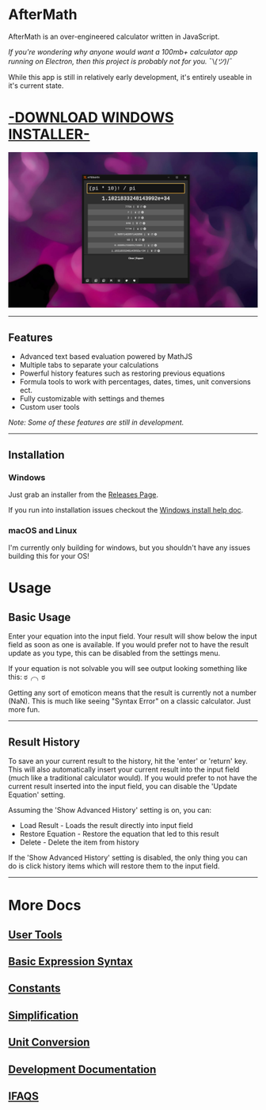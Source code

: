 # AfterMath

AfterMath is an over-engineered calculator written in JavaScript.

*If you're wondering why anyone would want a 100mb+ calculator app running on Electron, then this project is probably not for you.* ¯\\_(ツ)_/¯

While this app is still in relatively early development, it's entirely useable in it's current state.

# [-DOWNLOAD WINDOWS INSTALLER-](https://github.com/matdombrock/AfterMath/releases/download/0.2.2/aftermath.Setup.0.2.2.exe)

![](/Docs/screenshots/screenshot.png)

---

## Features

* Advanced text based evaluation powered by MathJS
* Multiple tabs to separate your calculations
* Powerful history features such as restoring previous equations
* Formula tools to work with percentages, dates, times, unit conversions ect.
* Fully customizable with settings and themes
* Custom user tools

*Note: Some of these features are still in development.*

---

## Installation

### Windows 

Just grab an installer from the [Releases Page](https://github.com/matdombrock/AfterMath/releases).

If you run into installation issues checkout the [Windows install help doc](/Docs/windows-install-help.md).

### macOS and Linux

I'm currently only building for windows, but you shouldn't have any issues building this for your OS!

# Usage

## Basic Usage
Enter your equation into the input field.
Your result will show below the input field as soon as one is available.
If you would prefer not to have the result update as you type, this can be disabled from the settings menu.


If your equation is not solvable you will see output looking something like this: ಠ╭╮ಠ


Getting any sort of emoticon means that the result is currently not a number (NaN). 
This is much like seeing "Syntax Error" on a classic calculator. Just more fun. 

---

## Result History
To save an your current result to the history, hit the 'enter' or 'return' key. 
This will also automatically insert your current result into the input field (much like a traditional calculator would).
If you would prefer to not have the current result inserted into the input field, you can disable the 'Update Equation' setting. 


Assuming the 'Show Advanced History' setting is on, you can:
* Load Result - Loads the result directly into input field
* Restore Equation - Restore the equation that led to this result
* Delete - Delete the item from history


If the 'Show Advanced History' setting is disabled, the only thing you can do is click history items which will restore them to the input field.

---
# More Docs

## [User Tools](/Docs/user-tools.md)
## [Basic Expression Syntax](/Docs/basic-expression-syntax.md)
## [Constants](/Docs/constants.md)
## [Simplification](/Docs/simplification.md)
## [Unit Conversion](/Docs/unit-conversion.md)
## [Development Documentation](/Docs/development.md)
## [IFAQS](/Docs/faq.md)



